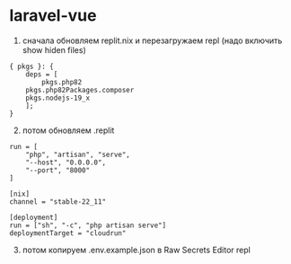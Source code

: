 # laravel-vue
 
1. сначала обновляем replit.nix и перезагружаем repl (надо включить show hiden files)
```
{ pkgs }: {
	deps = [
		pkgs.php82
    pkgs.php82Packages.composer
    pkgs.nodejs-19_x
	];
}
```

2. потом обновляем .replit
```
run = [
    "php", "artisan", "serve",
    "--host", "0.0.0.0",
    "--port", "8000"
]

[nix]
channel = "stable-22_11"

[deployment]
run = ["sh", "-c", "php artisan serve"]
deploymentTarget = "cloudrun"
```

3. потом копируем .env.example.json в Raw Secrets Editor repl 


